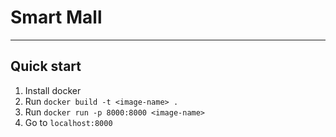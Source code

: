 # Smart Mall

---

## Quick start

1. Install docker
2. Run ```docker build -t <image-name> .```
3. Run ```docker run -p 8000:8000 <image-name>```
4. Go to ```localhost:8000```